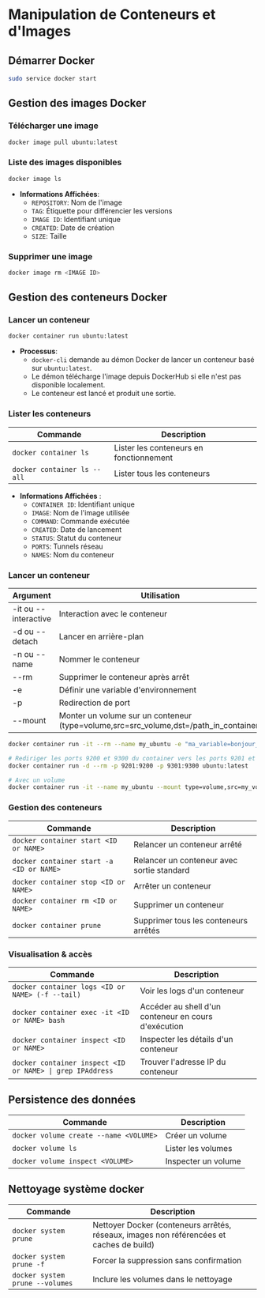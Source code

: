 # Manipulation de Conteneurs et d'Images

## Démarrer Docker

```bash
sudo service docker start
```

## Gestion des images Docker 

### Télécharger une image

```bash
docker image pull ubuntu:latest
```

### Liste des images disponibles

```bash
docker image ls
```

- **Informations Affichées**:
  - `REPOSITORY`: Nom de l'image
  - `TAG`: Étiquette pour différencier les versions
  - `IMAGE ID`: Identifiant unique
  - `CREATED`: Date de création
  - `SIZE`: Taille

### Supprimer une image

```bash
docker image rm <IMAGE ID>
```

## Gestion des conteneurs Docker

### Lancer un conteneur

```bash
docker container run ubuntu:latest
```

- **Processus**:
  - `docker-cli` demande au démon Docker de lancer un conteneur basé sur `ubuntu:latest`.
  - Le démon télécharge l'image depuis DockerHub si elle n'est pas disponible localement.
  - Le conteneur est lancé et produit une sortie.

### Lister les conteneurs

| Commande                          | Description                            |
|-----------------------------------|----------------------------------------|
| `docker container ls`             | Lister les conteneurs en fonctionnement |
| `docker container ls --all`       | Lister tous les conteneurs             |

- **Informations Affichées** :
  - `CONTAINER ID`: Identifiant unique
  - `IMAGE`: Nom de l'image utilisée
  - `COMMAND`: Commande exécutée
  - `CREATED`: Date de lancement
  - `STATUS`: Statut du conteneur
  - `PORTS`: Tunnels réseau
  - `NAMES`: Nom du conteneur

### Lancer un conteneur

| Argument              | Utilisation                                                |
|-----------------------|------------------------------------------------------------|
| -it ou --interactive  | Interaction avec le conteneur                              |
| -d ou --detach        | Lancer en arrière-plan                                     |
| -n ou --name          | Nommer le conteneur                                        |
| --rm                  | Supprimer le conteneur après arrêt                         |
| -e                    | Définir une variable d'environnement                       |
| -p                    | Redirection de port                                        |
| --mount               | Monter un volume sur un conteneur (type=volume,src=src_volume,dst=/path_in_container) |

```bash
docker container run -it --rm --name my_ubuntu -e "ma_variable=bonjour_le_monde" ubuntu:latest bash

# Rediriger les ports 9200 et 9300 du container vers les ports 9201 et 9301 de la machine hôte
docker container run -d --rm -p 9201:9200 -p 9301:9300 ubuntu:latest

# Avec un volume
docker container run -it --name my_ubuntu --mount type=volume,src=my_volume,dst=/home/my_folder --rm ubuntu:latest bash
```

### Gestion des conteneurs

| Commande                                 | Description                                  |
|------------------------------------------|----------------------------------------------|
| `docker container start <ID or NAME>`    | Relancer un conteneur arrêté                 |
| `docker container start -a <ID or NAME>` | Relancer un conteneur avec sortie standard   |
| `docker container stop <ID or NAME>`     | Arrêter un conteneur                         |
| `docker container rm <ID or NAME>`       | Supprimer un conteneur                       |
| `docker container prune`                 | Supprimer tous les conteneurs arrêtés        |

### Visualisation & accès

| Commande | Description |
|-----------|------------|
| `docker container logs <ID or NAME> (-f --tail)` | Voir les logs d'un conteneur |
| `docker container exec -it <ID or NAME> bash` | Accéder au shell d'un conteneur en cours d'exécution |
| `docker container inspect <ID or NAME>` | Inspecter les détails d'un conteneur  |
| `docker container inspect <ID or NAME> \| grep IPAddress` | Trouver l'adresse IP du conteneur |

## Persistence des données

| Commande                                | Description                            |
|-----------------------------------------|----------------------------------------|
| `docker volume create --name <VOLUME>`  | Créer un volume                        |
| `docker volume ls`                      | Lister les volumes                     |
| `docker volume inspect <VOLUME>`        | Inspecter un volume                    |

## Nettoyage système docker

| Commande | Description |
|----------|-------------|
| `docker system prune` | Nettoyer Docker (conteneurs arrêtés, réseaux, images non référencées et caches de build) |
| `docker system prune -f` | Forcer la suppression sans confirmation |
| `docker system prune --volumes` | Inclure les volumes dans le nettoyage |